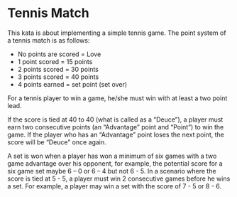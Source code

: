 # Tennis Match

This kata is about implementing a simple tennis game.
The point system of a tennis match is as follows:

- No points are scored = Love
- 1 point scored = 15 points
- 2 points scored = 30 points
- 3 points scored = 40 points
- 4 points earned = set point (set over) 

For a tennis player to win a game, he/she must win with at least a two point lead.  

If the score is tied at 40 to 40 (what is called as a “Deuce”), a player must earn two consecutive points (an “Advantage” point and “Point”) to win the game. If the player who has an “Advantage” point loses the next point, the score will be “Deuce” once again. 

A set is won when a player has won a minimum of six games with a two game advantage over his opponent, for example, the potential score for a six game set maybe 6 – 0 or 6 – 4 but not 6 - 5. In a scenario where the score is tied at 5 - 5, a player must win 2 consecutive games before he wins a set.  For example, a player may win a set with the score of 7 - 5 or 8 - 6. 
